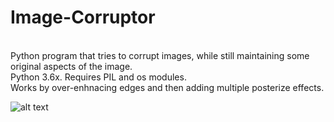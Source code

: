 # Image-Corruptor

<br>Python program that tries to corrupt images, while still maintaining some original aspects of the image.</br>
Python 3.6x. Requires PIL and os modules.
<br>Works by over-enhnacing edges and then adding multiple posterize effects.</br>

![alt text](https://gcdn.pbrd.co/images/AR7mlvMAbM0Z.jpg?o=1)

